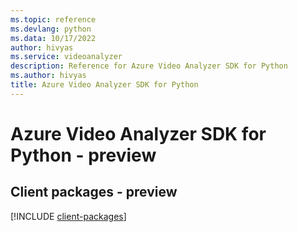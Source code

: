 ```yaml
---
ms.topic: reference
ms.devlang: python
ms.data: 10/17/2022
author: hivyas
ms.service: videoanalyzer
description: Reference for Azure Video Analyzer SDK for Python
ms.author: hivyas
title: Azure Video Analyzer SDK for Python
---
```

# Azure Video Analyzer SDK for Python - preview

## Client packages - preview
[!INCLUDE [client-packages](video-analyzer-client-index.md)]